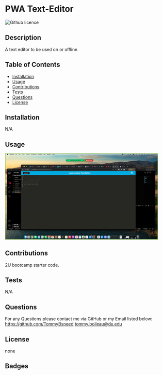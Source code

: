 # PWA Text-Editor

![Github licence](http://img.shields.io/badge/license-none-success.svg)

## Description

A text editor to be used on or offline.

## Table of Contents

- [Installation](#installation)
- [Usage](#usage)
- [Contributions](#contributions)
- [Tests](#tests)
- [Questions](#questions)
- [License](#license)

## Installation

N/A

## Usage

![Screenshot](./PWATextEditor.png)

## Contributions

2U bootcamp starter code.

## Tests

N/A

## Questions

For any Questions please contact me via GitHub or my Email listed below:
https://github.com/TommyBspeed
tommy.boileau@du.edu

## License

none

## Badges
